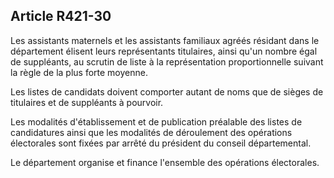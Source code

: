 ## Article R421-30

Les assistants maternels et les assistants familiaux agréés résidant dans le département élisent leurs
représentants titulaires, ainsi qu'un nombre égal de suppléants, au scrutin de liste à la représentation
proportionnelle suivant la règle de la plus forte moyenne.

Les listes de candidats doivent comporter autant de noms que de sièges de titulaires et de suppléants à
pourvoir.

Les modalités d'établissement et de publication préalable des listes de candidatures ainsi que les modalités de
déroulement des opérations électorales sont fixées par arrêté du président du conseil départemental.

Le département organise et finance l'ensemble des opérations électorales.

